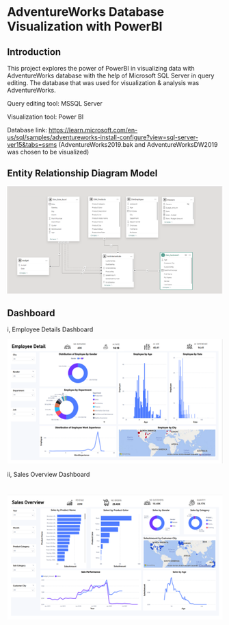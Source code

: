 
# AdventureWorks Database Visualization with PowerBI
## Introduction
This project explores the power of PowerBI in visualizing data with AdventureWorks database with the help of Microsoft SQL Server in query editing. The database that was used for visualization & analysis was AdventureWorks.

Query editing tool: MSSQL Server

Visualization tool: Power BI

Database link: https://learn.microsoft.com/en-us/sql/samples/adventureworks-install-configure?view=sql-server-ver15&tabs=ssms (AdventureWorks2019.bak and AdventureWorksDW2019 was chosen to be visualized)

## Entity Relationship Diagram Model

![Screenshot](Dashoards/EntityRelationshipDiagram.png)

## Dashboard
i, Employee Details Dashboard

![Screenshot](Dashoards/EmployeeDashboard.png)

ii, Sales Overview Dashboard

![Screenshot](Dashoards/SalesOverviewDashboard.png)
=======

